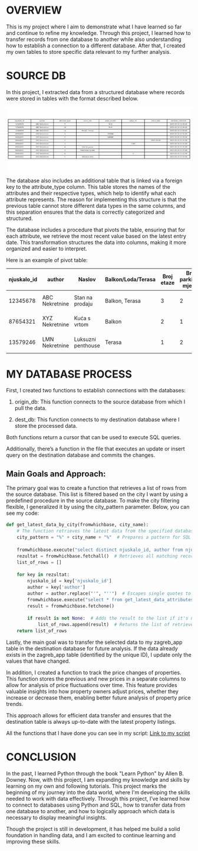 # OVERVIEW

This is my project where I aim to demonstrate what I have learned so far and continue to refine my knowledge. Through this project, I learned how to transfer records from one database to another while also understanding how to establish a connection to a different database. After that, I created my own tables to store specific data relevant to my further analysis.

# SOURCE DB

In this project, I extracted data from a structured database where records were stored in tables with the format described below. 

![examplepic](https://github.com/ValeNovak/zagreb_house_market/blob/main/img/ex1.png)


The database also includes an additional table that is linked via a foreign key to the attribute_type column. This table stores the names of the attributes and their respective types, which help to identify what each attribute represents. The reason for implementing this structure is that the previous table cannot store different data types in the same columns, and this separation ensures that the data is correctly categorized and structured.

The database includes a procedure that pivots the table, ensuring that for each attribute, we retrieve the most recent value based on the latest entry date. This transformation structures the data into columns, making it more organized and easier to interpret.

Here is an example of pivot table:

| njuskalo_id | author          | Naslov           | Balkon/Loda/Terasa | Broj etaze | Broj parkirnih mjesta | Broj soba | Cijena  | Energetski razred | Godina izgradnje | Kat | Lokacija    | Netto povrsina | Oglas objavljen | Oglas prikazan | Stambena povrsina | Tip stana            |
|-------------|-----------------|------------------|--------------------|------------|-----------------------|-----------|---------|-------------------|------------------|-----|-------------|-----------------|-----------------|----------------|-------------------|----------------------|
| 12345678    | ABC Nekretnine  | Stan na prodaju  | Balkon, Terasa     | 3          | 2                     | 3         | 250000  | A                 | 2015             | 2   | Centar grada | 65              | 2025-03-10      | 1               | 60                | u stambenoj zgradi   |
| 87654321    | XYZ Nekretnine  | Kuća s vrtom     | Balkon             | 2          | 1                     | 4         | 248000  | B                 | 2010             | 1   | Trsat        | 85              | 2025-03-09      | 0               | 80                | u stambenoj zgradi   |
| 13579246    | LMN Nekretnine  | Luksuzni penthouse | Terasa            | 1          | 2                     | 5         | 500000  | A+                | 2022             | 5   | Riva         | 120             | 2025-03-11      | 1               | 115               | u stambenoj zgradi   |


# MY DATABASE PROCESS


First, I created two functions to establish connections with the databases:

1. origin_db: This function connects to the source database from which I pull the data.

2. dest_db: This function connects to my destination database where I store the processed data.

Both functions return a cursor that can be used to execute SQL queries.

Additionally, there’s a function in the file that executes an update or insert query on the destination database and commits the changes.

## Main Goals and Approach:
The primary goal was to create a function that retrieves a list of rows from the source database. This list is filtered based on the city I want by using a predefined procedure in the source database. To make the city filtering flexible, I generalized it by using the city_pattern parameter. Below, you can see my code:


```python
def get_latest_data_by_city(fromwhichbase, city_name):
    # The function retrieves the latest data from the specified database, filtering results based on the selected city.
    city_pattern = "%" + city_name + "%"  # Prepares a pattern for SQL LIKE search (matches anywhere in the text)

    fromwhichbase.execute("select distinct njuskalo_id, author from njuskalo_home_crawled_data_attrributes where value_text like %s", (city_pattern,))
    rezultat = fromwhichbase.fetchall()  # Retrieves all matching records
    list_of_rows = []

    for key in rezultat:
        njuskalo_id = key['njuskalo_id']
        author = key['author']
        author = author.replace("'", "''")  # Escapes single quotes to prevent SQL errors
        fromwhichbase.execute("select * from get_latest_data_attributes_for_njuskalo_id(%s, %s)", (njuskalo_id, author))
        result = fromwhichbase.fetchone()

        if result is not None:  # Adds the result to the list if it's not empty
            list_of_rows.append(result)  # Returns the list of retrieved data
    return list_of_rows
```


Lastly, the main goal was to transfer the selected data to my zagreb_app table in the destination database for future analysis. If the data already exists in the zagreb_app table (identified by the unique ID), I update only the values that have changed.

In addition, I created a function to track the price changes of properties. This function stores the previous and new prices in a separate columns to allow for analysis of price fluctuations over time. This feature provides valuable insights into how property owners adjust prices, whether they increase or decrease them, enabling better future analysis of property price trends.

This approach allows for efficient data transfer and ensures that the destination table is always up-to-date with the latest property listings.

All the functions that I have done you can see in my script: [Link to my script](C:\Users\Valentina\Desktop\Škola\baza_njuskalo\func\my_library_function.py)


# CONCLUSION

In the past, I learned Python through the book "Learn Python" by Allen B. Downey. Now, with this project, I am expanding my knowledge and skills by learning on my own and following tutorials. This project marks the beginning of my journey into the data world, where I'm developing the skills needed to work with data effectively. Through this project, I’ve learned how to connect to databases using Python and SQL, how to transfer data from one database to another, and how to logically approach which data is necessary to display meaningful insights.

Though the project is still in development, it has helped me build a solid foundation in handling data, and I am excited to continue learning and improving these skills.


